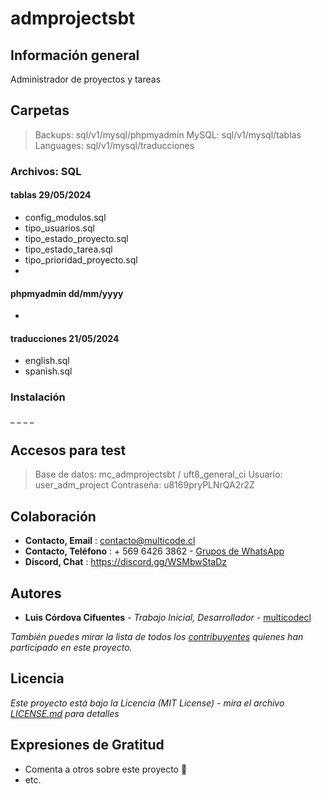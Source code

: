 # admprojectsbt

## Información general

Administrador de proyectos y tareas

## Carpetas

> Backups: sql/v1/mysql/phpmyadmin
> MySQL: sql/v1/mysql/tablas
> Languages: sql/v1/mysql/traducciones

### Archivos: SQL

#### tablas 29/05/2024

* config_modulos.sql
* tipo_usuarios.sql
* tipo_estado_proyecto.sql
* tipo_estado_tarea.sql
* tipo_prioridad_proyecto.sql
* 

#### phpmyadmin dd/mm/yyyy

* 

#### traducciones 21/05/2024

* english.sql
* spanish.sql

### Instalación

_ _
_ _

## Accesos para test

> Base de datos: mc_admprojectsbt / uft8_general_ci
> Usuario: user_adm_project
> Contraseña: u8169pryPLNrQA2r2Z

## Colaboración

* **Contacto, Email** : contacto@multicode.cl
* **Contacto, Teléfono** : + 569 6426 3862 - [Grupos de WhatsApp](https://chat.whatsapp.com/EXveAd4eERKF1aY2zzUvLr)
* **Discord, Chat** : https://discord.gg/WSMbwStaDz

## Autores

* **Luis Córdova Cifuentes** - *Trabajo Inicial, Desarrollador* - [multicodecl](https://github.com/multicodecl)

_También puedes mirar la lista de todos los [contribuyentes](https://github.com/multicodecl/admprojectsbt/contributors) quíenes han participado en este proyecto._

## Licencia

_Este proyecto está bajo la Licencia (MIT License) - mira el archivo [LICENSE.md](LICENSE) para detalles_

## Expresiones de Gratitud

* Comenta a otros sobre este proyecto 📢
* etc.
